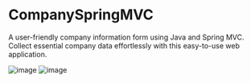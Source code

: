 # CompanySpringMVC

A user-friendly company information form using Java and Spring MVC. Collect essential company data effortlessly with this easy-to-use web application. 

![image](https://github.com/manumiguezz/CompanySpringMVC/assets/111899370/1c5daae0-f2b6-49ad-80cb-fdd09105a583)
![image](https://github.com/manumiguezz/CompanySpringMVC/assets/111899370/c43fca2f-0e58-40d4-9aae-11172cfaee9d)
